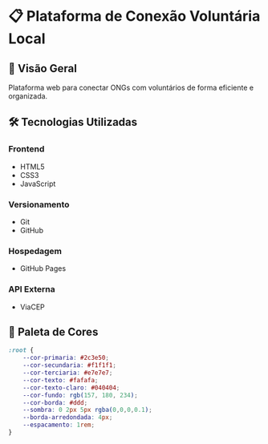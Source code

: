 # 📋 Plataforma de Conexão Voluntária Local

## 🌟 Visão Geral
Plataforma web para conectar ONGs com voluntários de forma eficiente e organizada.

## 🛠 Tecnologias Utilizadas
### Frontend
- HTML5
- CSS3  
- JavaScript

### Versionamento
- Git
- GitHub

### Hospedagem
- GitHub Pages

### API Externa
- ViaCEP

## 🎨 Paleta de Cores
```css
:root {
    --cor-primaria: #2c3e50;
    --cor-secundaria: #f1f1f1;
    --cor-terciaria: #e7e7e7;
    --cor-texto: #fafafa;
    --cor-texto-claro: #040404;
    --cor-fundo: rgb(157, 180, 234);
    --cor-borda: #ddd;
    --sombra: 0 2px 5px rgba(0,0,0,0.1);
    --borda-arredondada: 4px;
    --espacamento: 1rem;
}

